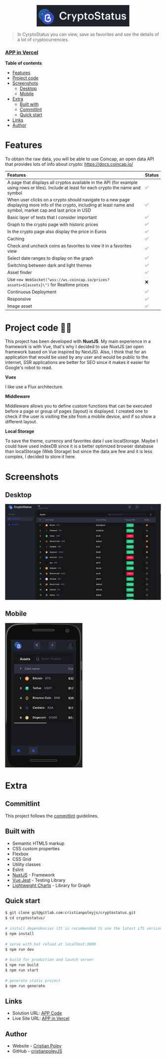 <div align="center">
  <img src="./docs/logo.png" width="300px">
</div>

> In CyrptoStatus you can view, save as favorites and see the details of a lot of cryptocurrencies.

### [APP in Vercel](https://cryptostatus.vercel.app)

**Table of contents**

- [Features](#features)
- [Project code](#project-code-👨‍💻)
- [Screenshots](#screenshots)
  - [Desktop](#desktop)
  - [Mobile](#mobile)
- [Extra](#extra)
  - [Built with](#built-with)
  - [Commitlint](#commitlint)
  - [Quick start](#quick-start)
- [Links](#links)
- [Author](#author)


# Features

To obtain the raw data, you will be able to use Coincap, an open data API that provides lots of info about crypto: https://docs.coincap.io/


Features | Status |
:------------ | :-------------|
A page that displays all cryptos available in the API (for example using rows or tiles). Include at least for each crypto the name and symbol | ✅ |
When user clicks on a crypto should navigate to a new page displaying more info of the crypto, including at least name and symbol, market cap and last price in USD | ✅ |  |
Basic layer of tests that I consider important | ✅ |
Graph to the crypto page with historic prices | ✅ |
In the crypto page also display the price in Euros | ✅ |
Caching | ✅ |
Check and uncheck coins as favorites to view it in a favorites view | ✅ |
Select date ranges to display on the graph | ✅ |
Switching between dark and light themes | ✅ | 
Asset finder | ✅ |
Use `new WebSocket("wss://ws.coincap.io/prices?assets=${assets}\")` for Realtime prices | ❌ |
Continuous Deployment | ✅ |
Responsive | ✅ |
Image asset | ✅ |

# Project code 👨‍💻

This project has been developed with **NuxtJS**. My main experience in a framework is with Vue, that's why I decided to use NuxtJS (an open framework based on Vue inspired by NextJS). Also, I think that for an application that would be used by any user and would be public to the internet, SSR applications are better for SEO since it makes it easier for Google's robot to read.

**Vuex**

I like use a Flux architecture.

**Middleware**

Middleware allows you to define custom functions that can be executed before a page or group of pages (layout) is displayed. I created one to check if the user is visiting the site from a mobile device, and if so show a different layout.

**Local Storage**

To save the theme, currency and favorites data I use localStorage. Maybe I could have used indexDB since it is a better optimized browser database than localStorage (Web Storage) but since the data are few and it is less complex, I decided to store it here.

# Screenshots

## Desktop
<img src="./docs/screenshot.png" width="600px">

## Mobile
<img src="./docs/mobile-screenshot.png" width="250px">

# Extra

## Commitlint

This project follows the [commitlint](https://github.com/conventional-changelog/commitlint) guidelines.
## Built with

- Semantic HTML5 markup
- CSS custom properties
- Flexbox
- CSS Grid
- Utility classes
- Eslint
- [NuxtJS](https://nuxtjs.org/) - Framework
- [Vue Jest](https://vue-test-utils.vuejs.org/installation/) - Testing Library
- [Lightweight Charts](https://github.com/tradingview/lightweight-charts) -  Library for Graph

## Quick start

```bash
$ git clone git@gitlab.com:cristianpoleyjs/cryptostatus.git
$ cd cryptostatus/

# install dependencies (It is recommended to use the latest LTS version)
$ npm install

# serve with hot reload at localhost:3000
$ npm run dev

# build for production and launch server
$ npm run build
$ npm run start

# generate static project
$ npm run generate
```

## Links

- Solution URL: [APP Code](https://github.com/cristianpoleyjs/cryptostatus)
- Live Site URL: [APP in Vercel](https://cryptostatus.vercel.app/)

## Author

- Website - [Cristian Poley](https://www.cristianpoley.com)
- GitHub - [cristianpoleyJS](https://github.com/cristianpoleyJS)
